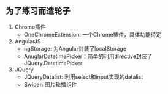 ## 为了练习而造轮子
1. Chrome插件
    + OneChromeExtension: 一个Chrome插件，具体功能待定
2. AngularJS
    + ngStorage: 为Angular封装了localStorage
    + AnuglarDatetimePicker：简单的利用directive封装了JQuery.DatetimePicker
3. JQuery
    + JQueryDatalist: 利用select和input实现的datalist
    + Swiper: 图片轮播组件

